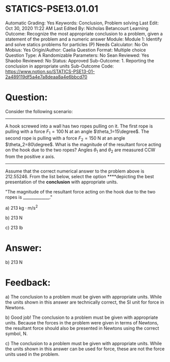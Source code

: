 # STATICS-PSE13.01.01

Automatic Grading: Yes
Keywords: Conclusion, Problem solving
Last Edit: Oct 30, 2020 11:22 AM
Last Edited By: Nicholas Betancourt
Learning Outcome: Recognize the most appropriate conclusion to a problem, given a statement of the problem and a numeric answer
Module: Module 1: Identify and solve statics problems for particles (P)
Needs Calculator: No
On Mobius: Yes
Origin/Author: Caelia
Question Format: Multiple choice
Question Type: A
Randomizable Parameters: No
Sean Reviewed: Yes
Shaobo Reviewed: No
Status: Approved
Sub-Outcome: 1. Reporting the conclusion in appropriate units
Sub-Outcome Code: https://www.notion.so/STATICS-PSE13-01-2a489119df5a4e7a8deaa8a4e6bbcd70

# Question:

Consider the following scenario:

---

A hook screwed into a wall has two ropes pulling on it. The first rope is pulling with a force $F_1=100\;\mathrm{N}$ at an angle $\theta_1=15\degree$. The second rope is pulling with a force $F_2=150\;\mathrm{N}$ at an angle $\theta_2=80\degree$. What is the magnitude of the resultant force acting on the hook due to the two ropes? Angles $\theta_1$  and $\theta_2$ are measured CCW from the positive $x$ axis.

---

Assume that the correct numerical answer to the problem above is $212.55246$.  From the list below, select the option ****depicting the best presentation of the **conclusion** with appropriate units. 

"The magnitude of the resultant force acting on the hook due to the two ropes is _____________."

a) $213\;\mathrm{kg\cdot m/s^2}$

b) $213\;\mathrm{N}$

c) $213\;\mathrm{lb}$

# Answer:

b) $213\;\mathrm{N}$

# Feedback:

a) The conclusion to a problem must be given with appropriate units.  While the units shown in this answer are technically correct, the SI unit for force in Newtons. 

b) Good job! The conclusion to a problem must be given with appropriate units.  Because the forces in the problem were given in terms of Newtons, the resultant force should also be presented in Newtons using the correct symbol, $\mathrm{N}$. 

c) The conclusion to a problem must be given with appropriate units.  While the units shown in this answer can be used for force, these are not the force units used in the problem.